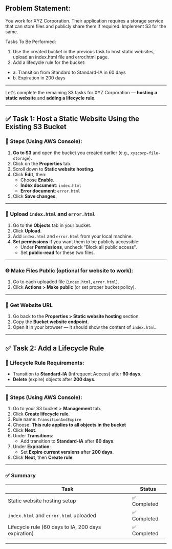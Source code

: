 ## Problem Statement:
 You work for XYZ Corporation. Their application requires a storage service that can store files and publicly share them if required. Implement S3 for the same.
 
 Tasks To Be Performed:
 1. Use the created bucket in the previous task to host static websites, upload an index.html file and error.html page.
 2. Add a lifecycle rule for the bucket:
 - a. Transition from Standard to Standard-IA in 60 days
 - b. Expiration in 200 days
---
Let's complete the remaining S3 tasks for XYZ Corporation — **hosting a static website** and **adding a lifecycle rule**.

---

## ✅ Task 1: Host a Static Website Using the Existing S3 Bucket

### 📝 Steps (Using AWS Console):

1. **Go to S3** and open the bucket you created earlier (e.g., `xyzcorp-file-storage`).
2. Click on the **Properties** tab.
3. Scroll down to **Static website hosting**.
4. Click **Edit**, then:
   - Choose **Enable**.
   - **Index document**: `index.html`
   - **Error document**: `error.html`
5. Click **Save changes**.

---

### 📁 Upload `index.html` and `error.html`

1. Go to the **Objects** tab in your bucket.
2. Click **Upload**.
3. Add `index.html` and `error.html` from your local machine.
4. **Set permissions** if you want them to be publicly accessible:
   - Under **Permissions**, uncheck "Block all public access".
   - Set **public-read** for these two files.

---

### 🌐 Make Files Public (optional for website to work):

1. Go to each uploaded file (`index.html`, `error.html`).
2. Click **Actions > Make public** (or set proper bucket policy).

---

### 🔗 Get Website URL

1. Go back to the **Properties > Static website hosting** section.
2. Copy the **Bucket website endpoint**.
3. Open it in your browser — it should show the content of `index.html`.

---

## ✅ Task 2: Add a Lifecycle Rule

### 🧾 Lifecycle Rule Requirements:
- Transition to **Standard-IA** (Infrequent Access) after **60 days**.
- **Delete** (expire) objects after **200 days**.

---

### 📝 Steps (Using AWS Console):

1. Go to your S3 bucket > **Management** tab.
2. Click **Create lifecycle rule**.
3. Rule name: `TransitionAndExpire`
4. Choose: **This rule applies to all objects in the bucket**
5. Click **Next**.
6. Under **Transitions**:
   - Add transition to **Standard-IA** after **60 days**.
7. Under **Expiration**:
   - Set **Expire current versions** after **200 days**.
8. Click **Next**, then **Create rule**.

---

### ✅ Summary

| Task                         | Status       |
|------------------------------|--------------|
| Static website hosting setup | ✅ Completed |
| `index.html` and `error.html` uploaded | ✅ Completed |
| Lifecycle rule (60 days to IA, 200 days expiration) | ✅ Completed |

---
